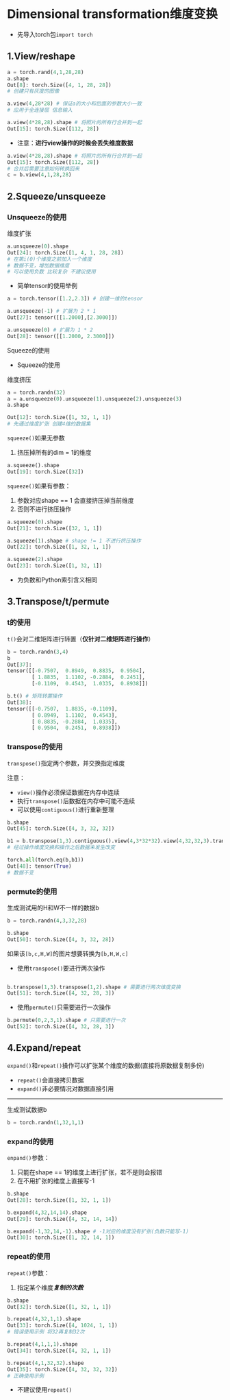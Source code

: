 # Dimensional transformation维度变换

- 先导入torch包`import torch`

## 1.View/reshape

```Python
a = torch.rand(4,1,28,28)
a.shape
Out[8]: torch.Size([4, 1, 28, 28])
# 创建只有灰度的图像

a.view(4,28*28) # 保证a的大小和后面的参数大小一致
# 应用于全连接层 信息输入

a.view(4*28,28).shape # 将照片的所有行合并到一起
Out[15]: torch.Size([112, 28])
```

- 注意：**进行view操作的时候会丢失维度数据**

```Python
a.view(4*28,28).shape # 将照片的所有行合并到一起
Out[15]: torch.Size([112, 28])
# 合并后需要注意如何转换回来
c = b.view(4,1,28,28)
```

## 2.Squeeze/unsqueeze

### Unsqueeze的使用

维度扩张

```Python
a.unsqueeze(0).shape
Out[24]: torch.Size([1, 4, 1, 28, 28])
# 在第i(0)个维度之前加入一个维度
# 数据不变，增加数据维度
# 可以使用负数 比较复杂 不建议使用
```

- 简单tensor的使用举例

```Python
a = torch.tensor([1.2,2.3]) # 创建一维的tensor

a.unsqueeze(-1) # 扩展为 2 * 1
Out[27]: tensor([[1.2000],[2.3000]])

a.unsqueeze(0) # 扩展为 1 * 2
Out[28]: tensor([[1.2000, 2.3000]])
```

Squeeze的使用

- Squeeze的使用

维度挤压

```Python
a = torch.randn(32)
a = a.unsqueeze(0).unsqueeze(1).unsqueeze(2).unsqueeze(3)
a.shape

Out[12]: torch.Size([1, 32, 1, 1])
# 先通过维度扩张 创建4维的数据集
```

`squeeze()`如果无参数

1. 挤压掉所有的dim = 1的维度

```Python
a.squeeze().shape
Out[19]: torch.Size([32])               
```

`squeeze()`如果有参数：

1. 参数对应shape == 1 会直接挤压掉当前维度
2. 否则不进行挤压操作

```Python
a.squeeze(0).shape
Out[21]: torch.Size([32, 1, 1])

a.squeeze(1).shape # shape != 1 不进行挤压操作
Out[22]: torch.Size([1, 32, 1, 1])

a.squeeze(2).shape
Out[23]: torch.Size([1, 32, 1])
```

- 为负数和Python索引含义相同

## 3.Transpose/t/permute

### t的使用

`t()`会对二维矩阵进行转置（**仅针对二维矩阵进行操作**）

```Python
b = torch.randn(3,4)
b
Out[37]: 
tensor([[-0.7507,  0.8949,  0.8835,  0.9504],
        [ 1.8835,  1.1102, -0.2884,  0.2451],
        [-0.1109,  0.4543,  1.0335,  0.8938]])

b.t() # 矩阵转置操作
Out[38]: 
tensor([[-0.7507,  1.8835, -0.1109],
        [ 0.8949,  1.1102,  0.4543],
        [ 0.8835, -0.2884,  1.0335],
        [ 0.9504,  0.2451,  0.8938]])
```

### transpose的使用

`transpose()`指定两个参数，并交换指定维度

注意：

- `view()`操作必须保证数据在内存中连续
- 执行`transpose()`后数据在内存中可能不连续
- 可以使用`contiguous()`进行重新整理

```Python
b.shape
Out[45]: torch.Size([4, 3, 32, 32])

b1 = b.transpose(1,3).contiguous().view(4,3*32*32).view(4,32,32,3).transpose(1,3)
# 经过操作维度交换和操作之后数据未发生改变

torch.all(torch.eq(b,b1))
Out[48]: tensor(True)
# 数据不变
```

### permute的使用

生成测试用的H和W不一样的数据b

```Python
b = torch.randn(4,3,32,28)

b.shape
Out[50]: torch.Size([4, 3, 32, 28])
```

如果该`[b,c,H,W]`的图片想要转换为`[b,H,W,c]`

- 使用`transpose()`要进行两次操作

```Python

b.transpose(1,3).transpose(1,2).shape # 需要进行两次维度变换
Out[51]: torch.Size([4, 32, 28, 3])
```

- 使用`permute()`只需要进行一次操作

```Python
b.permute(0,2,3,1).shape # 只需要进行一次
Out[52]: torch.Size([4, 32, 28, 3])
```

## 4.Expand/repeat

`expand()`和`repeat()`操作可以扩张某个维度的数据(直接将原数据复制多份)

- `repeat()`会直接拷贝数据
- `expand()`非必要情况对数据直接引用

---

生成测试数据b

```Python
b = torch.randn(1,32,1,1)
```

### expand的使用

`enpand()`参数：

1. 只能在shape == 1的维度上进行扩张，若不是则会报错
2. 在不用扩张的维度上直接写-1

```Python
b.shape
Out[28]: torch.Size([1, 32, 1, 1])

b.expand(4,32,14,14).shape
Out[29]: torch.Size([4, 32, 14, 14])

b.expand(-1,32,14,-1).shape # -1对应的维度没有扩张(负数只能写-1)
Out[30]: torch.Size([1, 32, 14, 1])
```

### repeat的使用

`repeat()`参数：

1. 指定某个维度***复制的次数***

```Python
b.shape
Out[32]: torch.Size([1, 32, 1, 1])

b.repeat(4,32,1,1).shape
Out[33]: torch.Size([4, 1024, 1, 1])
# 错误使用示例 将32再复制32次

b.repeat(4,1,1,1).shape
Out[34]: torch.Size([4, 32, 1, 1])

b.repeat(4,1,32,32).shape
Out[35]: torch.Size([4, 32, 32, 32])
# 正确使用示例
```

- 不建议使用`repeat()`
